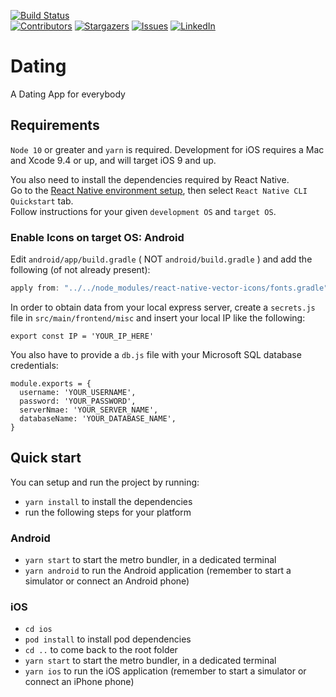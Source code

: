 [![Build Status][travis-image]][travis-url]  
[![Contributors][contributors-shield]][contributors-url]
[![Stargazers][stars-shield]][stars-url]
[![Issues][issues-shield]][issues-url]
[![LinkedIn][linkedin-shield]][linkedin-url]

# Dating

A Dating App for everybody

## Requirements

`Node 10` or greater and `yarn` is required. Development for iOS requires a Mac and Xcode 9.4 or up, and will target iOS 9 and up.

You also need to install the dependencies required by React Native.  
Go to the [React Native environment setup](https://reactnative.dev/docs/environment-setup), then select `React Native CLI Quickstart` tab.  
Follow instructions for your given `development OS` and `target OS`.

### Enable Icons on target OS: Android

Edit `android/app/build.gradle` ( NOT `android/build.gradle` ) and add the following (of not already present):

```gradle
apply from: "../../node_modules/react-native-vector-icons/fonts.gradle"
```

In order to obtain data from your local express server, create a `secrets.js` file in `src/main/frontend/misc` and insert your local IP like the following:

```
export const IP = 'YOUR_IP_HERE'
```

You also have to provide a `db.js` file with your Microsoft SQL database credentials:

```
module.exports = {
  username: 'YOUR_USERNAME',
  password: 'YOUR_PASSWORD',
  serverNmae: 'YOUR_SERVER_NAME',
  databaseName: 'YOUR_DATABASE_NAME',
}
```

## Quick start

You can setup and run the project by running:

-   `yarn install` to install the dependencies
-   run the following steps for your platform

### Android

-   `yarn start` to start the metro bundler, in a dedicated terminal
-   `yarn android` to run the Android application (remember to start a simulator or connect an Android phone)

### iOS

-   `cd ios`
-   `pod install` to install pod dependencies
-   `cd ..` to come back to the root folder
-   `yarn start` to start the metro bundler, in a dedicated terminal
-   `yarn ios` to run the iOS application (remember to start a simulator or connect an iPhone phone)

<!-- MARKDOWN LINKS & IMAGES -->
<!-- https://www.markdownguide.org/basic-syntax/#reference-style-links -->

[travis-image]: https://travis-ci.com/domi877/Dating.svg?branch=main
[travis-url]: https://travis-ci.com/domi877/Dating
[contributors-shield]: https://img.shields.io/github/contributors/domi877/Dating.svg?style=for-the-badge
[contributors-url]: https://github.com/domi877/Dating/graphs/contributors
[stars-shield]: https://img.shields.io/github/stars/domi877/Dating.svg?style=for-the-badge
[stars-url]: https://github.com/domi877/Dating/stargazers
[issues-shield]: https://img.shields.io/github/issues/domi877/Dating.svg?style=for-the-badge
[issues-url]: https://github.com/domi877/Dating/issues
[linkedin-shield]: https://img.shields.io/badge/-LinkedIn-black.svg?style=for-the-badge&logo=linkedin&colorB=555
[linkedin-url]: https://www.linkedin.com/in/dominik-iffland-48a727202/

